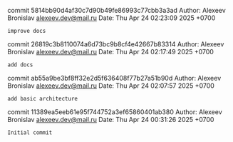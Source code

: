 commit 5814bb90d4af30c7d90b49fe86993c77cbb3a3ad
Author: Alexeev Bronislav <alexeev.dev@mail.ru>
Date:   Thu Apr 24 02:23:09 2025 +0700

    improve docs

commit 26819c3b8110074a6d73bc9b8cf4e42667b83314
Author: Alexeev Bronislav <alexeev.dev@mail.ru>
Date:   Thu Apr 24 02:17:49 2025 +0700

    add docs

commit ab55a9be3bf8ff32e2d5f636408f77b27a51b90d
Author: Alexeev Bronislav <alexeev.dev@mail.ru>
Date:   Thu Apr 24 02:07:57 2025 +0700

    add basic architecture

commit 11389ea5eeb61e95f744752a3ef65860401ab380
Author: Alexeev Bronislav <alexeev.dev@mail.ru>
Date:   Thu Apr 24 00:31:26 2025 +0700

    Initial commit
